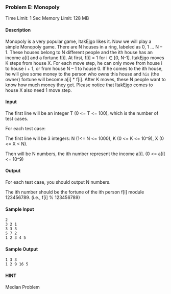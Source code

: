 ### Problem E: Monopoly

Time Limit: 1 Sec  Memory Limit: 128 MB

#### Description

Monopoly is a very popular game, ItakEjgo likes it. Now we will play a simple Monopoly game. There are N houses in a ring, labeled as 0, 1 … N – 1. These houses belong to N different people and the ith house has an income a[i] and a fortune f[i]. At first, f[i] = 1 for i ∈ [0, N-1]. ItakEjgo moves K steps from house X. For each move step, he can only move from house i to house i + 1, or from house N – 1 to house 0. If he comes to the ith house, he will give some money to the person who owns this house and `his` (the owner) fortune will become a[i] * f[i]. After K moves, these N people want to know how much money they get. Please notice that ItakEjgo comes to house X also need 1 move step.

#### Input

The first line will be an integer T (0 <= T <= 100), which is the number of test cases.

For each test case:

The first line will be 3 integers: N (1<= N <= 1000), K (0 <= K <= 10^9), X (0 <= X < N).

Then will be N numbers, the ith number represent the income a[i]. (0 <= a[i] <= 10^9)

#### Output

For each test case, you should output N numbers. 

The ith number should be the fortune of the ith person f[i] module 123456789.  (i.e., f[i] % 123456789)

#### Sample Input

```
2
3 2 1
3 3 3
5 7 2
1 2 3 4 5
```

#### Sample Output

```
1 3 3
1 2 9 16 5
```

#### HINT

Median Problem
